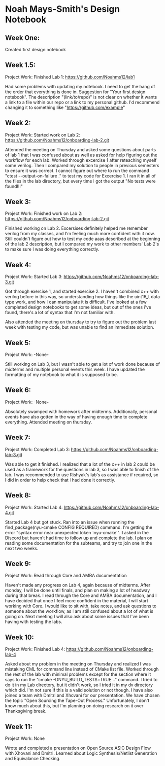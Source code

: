 # Noah Mays-Smith's Design Notebook

## Week One:
Created first design notebook

## Week 1.5:
Project Work:
Finished Lab 1: https://github.com/Noahms12/lab1

Had some problems with updating my notebook. I need to get the hang of the order that everything is done in. 
Suggestion for "Your first design notebook". The description "(link/to/repo)" is not clear on whether it wants a link to a file within our repo or a link to my personal github. I'd recommend changing it to something like "https://github.com/example"

## Week 2:
Project Work:
Started work on Lab 2: https://github.com/Noahms12/onboarding-lab-2.git

Attended the meeting on Thursday and asked some questions about parts of lab 1 that I was confused about as well as asked for help figuring out the workflow for each lab.
Worked through excercise 1 after reteaching myself some verilog. Then I compared my solution to people in previous semesters to ensure it was correct. I cannot figure out where to run the command "ctest --output-on-failure ." to test my code for Excercise 1. I ran it in all of the files in the lab directory, but every time I got the output "No tests were found!!!"


## Week 3:
Project Work:
Finished work on Lab 2: https://github.com/Noahms12/onboarding-lab-2.git

Finished working on Lab 2. Excersises definitely helped me remember verilog from my classes, and I'm feeling much more confident with it now. Still couldn't figure out how to test my code aaas described at the beginning of the lab 2 description, but I compared my work to other members' Lab 2's to make sure I was doing everything correctly.


## Week 4:
Project Work:
Started Lab 3: https://github.com/Noahms12/onboarding-lab-3.git

Got through exercise 1, and started exercise 2. I haven't combined c++ with verilog before in this way, so understanding how things like the uint16_t data type work, and how I can manipulate it is difficult. I've looked at a few completed design notebooks to get some ideas, but out of the ones i've found, there's a lot of syntax that I'm not familiar with. 

Also attended the meeting on thursday to try to figure out the problem last week with testing my code, but was unable to find an immediate solution. 

## Week 5:
Project Work:
-None-

Still working on Lab 3, but I wasn't able to get a lot of work done because of midterms and multiple personal events this week. I have updated the formatting of my notebook to what it is supposed to be.

## Week 6:
Project Work:
-None-

Absolutely swamped with homework after midterms. Additionally, personal events have also gotten in the way of having enough time to complete everything.
Attended meeting on thursday.

## Week 7:
Project Work:
Completed Lab 3: https://github.com/Noahms12/onboarding-lab-3.git

Was able to get it finished. I realized that a lot of the c++ in lab 2 could be used as a framework for the questions in lab 3, so I was able to finish of the lab. I was recommended to use Rishyak's lab's as assistance if required, so I did in order to help check that I had done it correctly. 

## Week 8:
Project Work:
Started Lab 4: https://github.com/Noahms12/onboarding-lab-4.git

Started Lab 4 but got stuck. Ran into an issue when running the find_package(nyu-cmake CONFIG REQUIRED) command. I'm getting the error "syntax error near unexpected token `nyu-cmake'". I asked in the Discord but haven't had time to follow up and complete the lab. I plan on reading some documentation for the subteams, and try to join one in the next two weeks.

## Week 9:
Project Work: 
Read through Core and AMBA documentation

Haven't made any progress on Lab 4, again because of midterms. After monday, I will be done until finals, and plan on making a lot of headway during that break. I read through the Core and AMBA documentation, and I have decided that once I feel more confident in the material, I will start working with Core. I would like to sit with, take notes, and ask questions to someone about the workflow, as I am still confused about a lot of what is going on. Next meeting I will also ask about some issues that I've been having with testing the labs.

## Week 10:
Project Work:
Finished Lab 4: https://github.com/Noahms12/onboarding-lab-4

Asked about my problem in the meeting on Thursday and realized I was mistaking CML for command line instead of CMake list file. Worked through the rest of the lab with minimal problems except for the section where it says to run the "cmake -DNYU_BUILD_TESTS=TRUE .." command. I tried to do it in my Lab directory, but it didn't work, so I tried it in my dv directory which did. I'm not sure if this is a valid solution or not though.
I have also joined a team with Dmitri and Xhovani for our presentation. We have chosen the topic "Open Sourcing the Tape-Out Process." Unfortunately, I don't know much about this, but I'm planning on doing research on it over Thanksgiving break. 

## Week 11:
Project Work:
None

Wrote and completed a presentation on Open Source ASIC Design Flow with Xhovani and Dmitri. Learned about Logic Synthesis/Netlist Generation and Equivalance Checking.
